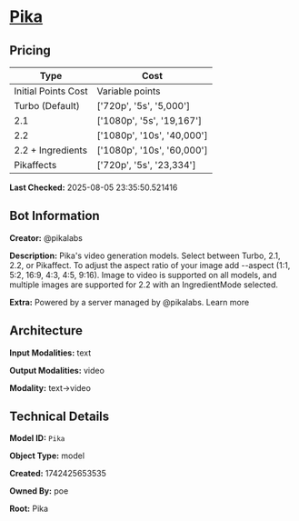 # [Pika](https://poe.com/Pika)

## Pricing

| Type | Cost |
|------|------|
| Initial Points Cost | Variable points |
| Turbo (Default) | ['720p', '5s', '5,000'] |
| 2.1 | ['1080p', '5s', '19,167'] |
| 2.2 | ['1080p', '10s', '40,000'] |
| 2.2 + Ingredients | ['1080p', '10s', '60,000'] |
| Pikaffects | ['720p', '5s', '23,334'] |

**Last Checked:** 2025-08-05 23:35:50.521416


## Bot Information

**Creator:** @pikalabs

**Description:** Pika's video generation models. Select between Turbo, 2.1, 2.2, or Pikaffect. To adjust the aspect ratio of your image add --aspect (1:1, 5:2, 16:9, 4:3, 4:5, 9:16). Image to video is supported on all models, and multiple images are supported for 2.2 with an IngredientMode selected.

**Extra:** Powered by a server managed by @pikalabs. Learn more


## Architecture

**Input Modalities:** text

**Output Modalities:** video

**Modality:** text->video


## Technical Details

**Model ID:** `Pika`

**Object Type:** model

**Created:** 1742425653535

**Owned By:** poe

**Root:** Pika
